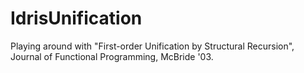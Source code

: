 # IdrisUnification

Playing around with "First-order Unification by Structural Recursion",
Journal of Functional Programming, McBride '03.
